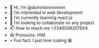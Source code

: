 - 👋 Hi, I’m @dominionnnnnnn
- 👀 I’m interested in web development 
- 🌱 I’m currently learning react js
- 💞️ I’m looking to collaborate on any project
- 📫 How to reach me +2349038207504
- 😄 Pronouns: HIM
- ⚡ Fun fact: I just love coding 😁 

<!---
dominionnnnnnn/dominionnnnnnn is a ✨ special ✨ repository because its `README.md` (this file) appears on your GitHub profile.
You can click the Preview link to take a look at your changes.
--->
